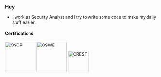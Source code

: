 ### Hey

- I work as Security Analyst and I try to write some code to make my daily stuff easier.

#### Certifications
<a href="https://www.credential.net/0f60cac6-c693-4fa5-a462-c71dcc4a873a#gs.ytt6k5" target="_blank"><img src="https://templates.images.credential.net/1644595125124808271808325719972.png" class="cert" alt='OSCP' width="100px"></a>
<a href="https://www.credential.net/4f69a50b-5bd4-47d7-ae80-9cdfcb58fc5f#gs.ytt6a3" target="_blank"><img src="https://templates.images.credential.net/16446199223558558814915674399198.png" class="cert" alt='OSWE' width="100px"></a>
<a href="https://www.credential.net/4f69a50b-5bd4-47d7-ae80-9cdfcb58fc5f#gs.ytt6a3" target="_blank"><img src="https://www.crest-approved.org/wp-content/uploads/2022/04/new-logo-1.png" class="cert" alt='CREST' width="70px"></a>
<br>
